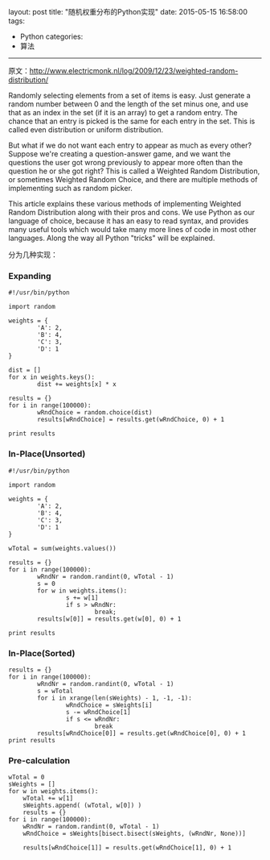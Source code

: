 layout: post
title: "随机权重分布的Python实现"
date: 2015-05-15 16:58:00
tags:
- Python
categories:
- 算法
---

原文：<http://www.electricmonk.nl/log/2009/12/23/weighted-random-distribution/>

Randomly selecting elements from a set of items is easy. Just generate a random number between 0 and the length of the set minus one, and use that as an index in the set (if it is an array) to get a random entry. The chance that an entry is picked is the same for each entry in the set. This is called even distribution or uniform distribution.

But what if we do not want each entry to appear as much as every other? Suppose we're creating a question-answer game, and we want the questions the user got wrong previously to appear more often than the question he or she got right? This is called a Weighted Random Distribution, or sometimes Weighted Random Choice, and there are multiple methods of implementing such as random picker.

This article explains these various methods of implementing Weighted Random Distribution along with their pros and cons. We use Python as our language of choice, because it has an easy to read syntax, and provides many useful tools which would take many more lines of code in most other languages. Along the way all Python "tricks" will be explained.

分为几种实现：

### Expanding

    #!/usr/bin/python

    import random

    weights = {
            'A': 2,
            'B': 4,
            'C': 3,
            'D': 1
    }

    dist = []
    for x in weights.keys():
            dist += weights[x] * x

    results = {}
    for i in range(100000):
            wRndChoice = random.choice(dist)
            results[wRndChoice] = results.get(wRndChoice, 0) + 1

    print results

### In-Place(Unsorted)

    #!/usr/bin/python

    import random

    weights = {
            'A': 2,
            'B': 4,
            'C': 3,
            'D': 1
    }

    wTotal = sum(weights.values())

    results = {}
    for i in range(100000):
            wRndNr = random.randint(0, wTotal - 1)
            s = 0
            for w in weights.items():
                    s += w[1]
                    if s > wRndNr:
                            break;
            results[w[0]] = results.get(w[0], 0) + 1

    print results

### In-Place(Sorted)

    results = {}
    for i in range(100000):
            wRndNr = random.randint(0, wTotal - 1)
            s = wTotal
            for i in xrange(len(sWeights) - 1, -1, -1):
                    wRndChoice = sWeights[i]
                    s -= wRndChoice[1]
                    if s <= wRndNr:
                            break
            results[wRndChoice[0]] = results.get(wRndChoice[0], 0) + 1
    print results

### Pre-calculation

    wTotal = 0
    sWeights = []
    for w in weights.items():
        wTotal += w[1]
        sWeights.append( (wTotal, w[0]) )
        results = {}
    for i in range(100000):
        wRndNr = random.randint(0, wTotal - 1)
        wRndChoice = sWeights[bisect.bisect(sWeights, (wRndNr, None))]

        results[wRndChoice[1]] = results.get(wRndChoice[1], 0) + 1
